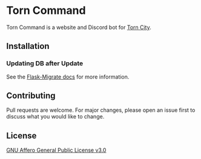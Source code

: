 # Torn Command
Torn Command is a website and Discord bot for [Torn City](https://torn.com).

## Installation

### Updating DB after Update
See the [Flask-Migrate docs](https://flask-migrate.readthedocs.io/en/latest/index.html) for more information.

## Contributing
Pull requests are welcome. For major changes, please open an issue first to discuss what you would like to change.

## License
[GNU Affero General Public License v3.0](https://github.com/dssecret/torn-command/blob/master/LICENSE)

